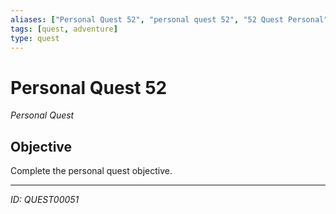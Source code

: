 ```yaml
---
aliases: ["Personal Quest 52", "personal quest 52", "52 Quest Personal"]
tags: [quest, adventure]
type: quest
---
```


# Personal Quest 52

*Personal Quest*

## Objective
Complete the personal quest objective.

---
*ID: QUEST00051*